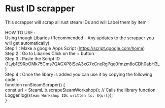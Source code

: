 # Rust ID scrapper
This scrapper will scrap all rust steam IDs and will Label them by Item<br/>
<br/>
HOW TO USE :<br/>
Using though Libaries (Recommended - Any updates to the scrapper you will get automatically)<br/>
  Step 1 : Make a google Apps Script (https://script.google.com/home)<br/>
  Step 2 : Go to Libaries Click on the + button <br/>
  Step 3 : Paste the Script ID (1Lyb1E9RpOMk75Cms7QAGXP8ISeA3xG7xCneRgPqe0fmzm8oCDh0abH3L)<br/>
  Step 4 : Once the libary is added you can use it by copying the following code :<br/>
  function runSteamScraper() {<br/>
  const url = SteamLib.scrapeSteamWorkshop(); // Calls the library function<br/>
  Logger.log(`Steam Workshop IDs written to: ${url}`);<br/>
}<br/>
